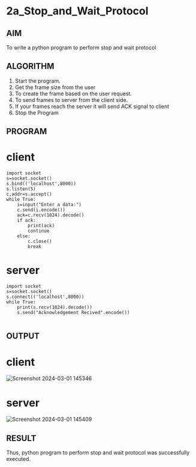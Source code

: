 # 2a_Stop_and_Wait_Protocol
## AIM 
To write a python program to perform stop and wait protocol
## ALGORITHM
1. Start the program.
2. Get the frame size from the user
3. To create the frame based on the user request.
4. To send frames to server from the client side.
5. If your frames reach the server it will send ACK signal to client
6. Stop the Program
## PROGRAM
# client
```
import socket
s=socket.socket()
s.bind(('localhost',8000))
s.listen(5)
c,addr=s.accept()
while True:
    i=input("Enter a data:")
    c.send(i.encode())
    ack=c.recv(1024).decode()
    if ack:
        print(ack)
        continue
    else:
        c.close()
        break

```
# server
```
import socket
s=socket.socket()
s.connect(('localhost',8000))
while True:
    print(s.recv(1024).decode())
    s.send("Acknowledgement Recived".encode())
    

```
## OUTPUT
# client
![Screenshot 2024-03-01 145346](https://github.com/BaskarUmapathi/2a_Stop_and_Wait_Protocol/assets/151434098/9515a082-c3fa-4541-8dbc-84ecc974af37)

# server
![Screenshot 2024-03-01 145409](https://github.com/BaskarUmapathi/2a_Stop_and_Wait_Protocol/assets/151434098/d6b1bd03-8f46-4ec6-8b90-a3ffc17a8151)

## RESULT
Thus, python program to perform stop and wait protocol was successfully executed.
